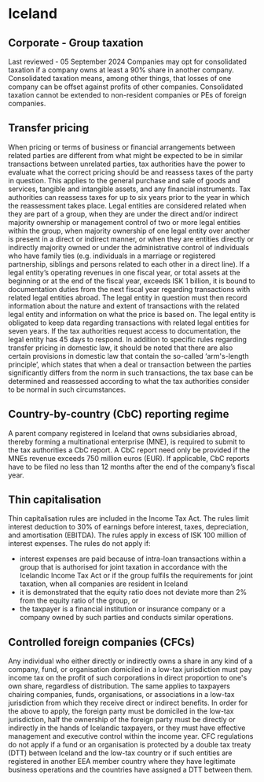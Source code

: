 # Iceland
## Corporate - Group taxation
Last reviewed - 05 September 2024
Companies may opt for consolidated taxation if a company owns at least a 90% share in another company. Consolidated taxation means, among other things, that losses of one company can be offset against profits of other companies. Consolidated taxation cannot be extended to non-resident companies or PEs of foreign companies.
## Transfer pricing
When pricing or terms of business or financial arrangements between related parties are different from what might be expected to be in similar transactions between unrelated parties, tax authorities have the power to evaluate what the correct pricing should be and reassess taxes of the party in question. This applies to the general purchase and sale of goods and services, tangible and intangible assets, and any financial instruments. Tax authorities can reassess taxes for up to six years prior to the year in which the reassessment takes place.
Legal entities are considered related when they are part of a group, when they are under the direct and/or indirect majority ownership or management control of two or more legal entities within the group, when majority ownership of one legal entity over another is present in a direct or indirect manner, or when they are entities directly or indirectly majority owned or under the administrative control of individuals who have family ties (e.g. individuals in a marriage or registered partnership, siblings and persons related to each other in a direct line).
If a legal entity’s operating revenues in one fiscal year, or total assets at the beginning or at the end of the fiscal year, exceeds ISK 1 billion, it is bound to documentation duties from the next fiscal year regarding transactions with related legal entities abroad. The legal entity in question must then record information about the nature and extent of transactions with the related legal entity and information on what the price is based on.
The legal entity is obligated to keep data regarding transactions with related legal entities for seven years. If the tax authorities request access to documentation, the legal entity has 45 days to respond.
In addition to specific rules regarding transfer pricing in domestic law, it should be noted that there are also certain provisions in domestic law that contain the so-called ‘arm's-length principle’, which states that when a deal or transaction between the parties significantly differs from the norm in such transactions, the tax base can be determined and reassessed according to what the tax authorities consider to be normal in such circumstances.
## Country-by-country (CbC) reporting regime
A parent company registered in Iceland that owns subsidiaries abroad, thereby forming a multinational enterprise (MNE), is required to submit to the tax authorities a CbC report. A CbC report need only be provided if the MNEs revenue exceeds 750 million euros (EUR). If applicable, CbC reports have to be filed no less than 12 months after the end of the company’s fiscal year.
## Thin capitalisation
Thin capitalisation rules are included in the Income Tax Act. The rules limit interest deduction to 30% of earnings before interest, taxes, depreciation, and amortisation (EBITDA). The rules apply in excess of ISK 100 million of interest expenses. 
The rules do not apply if:
  * interest expenses are paid because of intra-loan transactions within a group that is authorised for joint taxation in accordance with the Icelandic Income Tax Act or if the group fulfils the requirements for joint taxation, when all companies are resident in Iceland
  * it is demonstrated that the equity ratio does not deviate more than 2% from the equity ratio of the group, or
  * the taxpayer is a financial institution or insurance company or a company owned by such parties and conducts similar operations.


## Controlled foreign companies (CFCs)
Any individual who either directly or indirectly owns a share in any kind of a company, fund, or organisation domiciled in a low-tax jurisdiction must pay income tax on the profit of such corporations in direct proportion to one's own share, regardless of distribution.
The same applies to taxpayers chairing companies, funds, organisations, or associations in a low-tax jurisdiction from which they receive direct or indirect benefits. In order for the above to apply, the foreign party must be domiciled in the low-tax jurisdiction, half the ownership of the foreign party must be directly or indirectly in the hands of Icelandic taxpayers, or they must have effective management and executive control within the income year.
CFC regulations do not apply if a fund or an organisation is protected by a double tax treaty (DTT) between Iceland and the low-tax country or if such entities are registered in another EEA member country where they have legitimate business operations and the countries have assigned a DTT between them.
